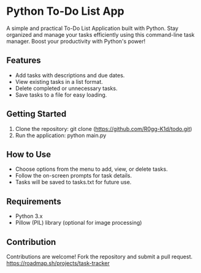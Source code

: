 # Python To-Do List App

A simple and practical To-Do List Application built with Python. Stay organized and manage your tasks efficiently using this command-line task manager. Boost your productivity with Python's power!

## Features

- Add tasks with descriptions and due dates.
- View existing tasks in a list format.
- Delete completed or unnecessary tasks.
- Save tasks to a file for easy loading.

## Getting Started

1. Clone the repository: git clone (https://github.com/R0gg-K1d/todo.git)
2. Run the application: python main.py

## How to Use

- Choose options from the menu to add, view, or delete tasks.
- Follow the on-screen prompts for task details.
- Tasks will be saved to tasks.txt for future use.

## Requirements

- Python 3.x
- Pillow (PIL) library (optional for image processing)

## Contribution

Contributions are welcome! Fork the repository and submit a pull request.
https://roadmap.sh/projects/task-tracker
